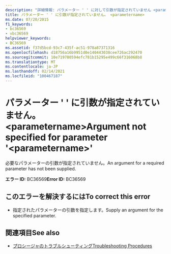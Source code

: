 ```yaml
---
description: "詳細情報: パラメーター ' ' に対して引数が指定されていません <parametername>"
title: パラメーター ' ' に引数が指定されていません。 <parametername>
ms.date: 07/20/2015
f1_keywords:
- bc36569
- vbc36569
helpviewer_keywords:
- BC36569
ms.assetid: f37d5bcd-93c7-435f-ac51-978a87371316
ms.openlocfilehash: d18756a16b9951d0e140443038cee726ac292470
ms.sourcegitcommit: 10e719780594efc781b15295e499c66f316068b8
ms.translationtype: MT
ms.contentlocale: ja-JP
ms.lasthandoff: 02/14/2021
ms.locfileid: "100467187"
---
```

# <a name="argument-not-specified-for-parameter-parametername"></a><span data-ttu-id="4dc2b-103">パラメーター ' ' に引数が指定されていません。 \<parametername></span><span class="sxs-lookup"><span data-stu-id="4dc2b-103">Argument not specified for parameter '\<parametername>'</span></span>

<span data-ttu-id="4dc2b-104">必要なパラメーターの引数が指定されていません。</span><span class="sxs-lookup"><span data-stu-id="4dc2b-104">An argument for a required parameter has not been supplied.</span></span>  
  
 <span data-ttu-id="4dc2b-105">**エラー ID:** BC36569</span><span class="sxs-lookup"><span data-stu-id="4dc2b-105">**Error ID:** BC36569</span></span>  
  
## <a name="to-correct-this-error"></a><span data-ttu-id="4dc2b-106">このエラーを解決するには</span><span class="sxs-lookup"><span data-stu-id="4dc2b-106">To correct this error</span></span>  
  
- <span data-ttu-id="4dc2b-107">指定されたパラメーターの引数を指定します。</span><span class="sxs-lookup"><span data-stu-id="4dc2b-107">Supply an argument for the specified parameter.</span></span>  
  
## <a name="see-also"></a><span data-ttu-id="4dc2b-108">関連項目</span><span class="sxs-lookup"><span data-stu-id="4dc2b-108">See also</span></span>

- [<span data-ttu-id="4dc2b-109">プロシージャのトラブルシューティング</span><span class="sxs-lookup"><span data-stu-id="4dc2b-109">Troubleshooting Procedures</span></span>](../programming-guide/language-features/procedures/troubleshooting-procedures.md)
